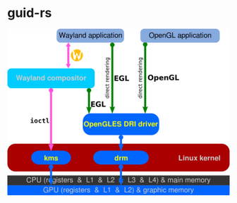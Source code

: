 # guid-rs

![alt text](https://github.com/XionWin/guid-rs/blob/main/resource/Linux_graphics_drivers_DRI_Wayland.svg.png?raw=true)